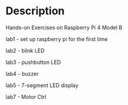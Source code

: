 # Description

Hands-on Exercises on Raspberry Pi 4 Model B

lab1 - set up raspberry pi for the first time

lab2 - blink LED

lab3 - pushbutton LED

lab4 - buzzer 

lab5 - 7-segment LED display

lab7 - Motor Ctrl
